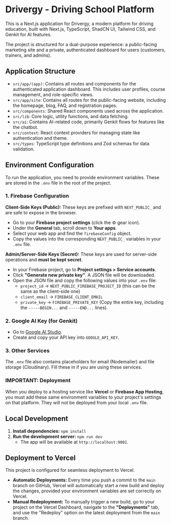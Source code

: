 # Drivergy - Driving School Platform

This is a Next.js application for Drivergy, a modern platform for driving education, built with Next.js, TypeScript, ShadCN UI, Tailwind CSS, and Genkit for AI features.

The project is structured for a dual-purpose experience: a public-facing marketing site and a private, authenticated dashboard for users (customers, trainers, and admins).

## Application Structure

- `src/app/(app)`: Contains all routes and components for the authenticated application dashboard. This includes user profiles, course management, and role-specific views.
- `src/app/site`: Contains all routes for the public-facing website, including the homepage, blog, FAQ, and registration pages.
- `src/components`: Shared React components used across the application.
- `src/lib`: Core logic, utility functions, and data fetching.
- `src/ai`: Contains AI-related code, primarily Genkit flows for features like the chatbot.
- `src/context`: React context providers for managing state like authentication and theme.
- `src/types`: TypeScript type definitions and Zod schemas for data validation.

## Environment Configuration

To run the application, you need to provide environment variables. These are stored in the `.env` file in the root of the project.

### 1. Firebase Configuration

**Client-Side Keys (Public):**
These keys are prefixed with `NEXT_PUBLIC_` and are safe to expose in the browser.
- Go to your **Firebase project settings** (click the ⚙️ gear icon).
- Under the **General** tab, scroll down to **Your apps**.
- Select your web app and find the `firebaseConfig` object.
- Copy the values into the corresponding `NEXT_PUBLIC_` variables in your `.env` file.

**Admin/Server-Side Keys (Secret):**
These keys are used for server-side operations and **must be kept secret**.
- In your Firebase project, go to **Project settings > Service accounts**.
- Click **"Generate new private key"**. A JSON file will be downloaded.
- Open the JSON file and copy the following values into your `.env` file:
    - `project_id` -> `NEXT_PUBLIC_FIREBASE_PROJECT_ID` (this can be the same as the client-side one)
    - `client_email` -> `FIREBASE_CLIENT_EMAIL`
    - `private_key` -> `FIREBASE_PRIVATE_KEY` (Copy the entire key, including the `-----BEGIN...` and `-----END...` lines).

### 2. Google AI Key (for Genkit)
- Go to [Google AI Studio](https://aistudio.google.com/app/apikey).
- Create and copy your API key into `GOOGLE_API_KEY`.

### 3. Other Services
The `.env` file also contains placeholders for email (Nodemailer) and file storage (Cloudinary). Fill these in if you are using these services.

### IMPORTANT: Deployment
When you deploy to a hosting service like **Vercel** or **Firebase App Hosting**, you must add these same environment variables to your project's settings on that platform. They will not be deployed from your local `.env` file.

## Local Development

1.  **Install dependencies:** `npm install`
2.  **Run the development server:** `npm run dev`
    - The app will be available at `http://localhost:9002`.

## Deployment to Vercel

This project is configured for seamless deployment to Vercel.

- **Automatic Deployments:** Every time you push a commit to the `main` branch on GitHub, Vercel will automatically start a new build and deploy the changes, provided your environment variables are set correctly on Vercel.
- **Manual Redeployment:** To manually trigger a new build, go to your project on the Vercel Dashboard, navigate to the **"Deployments"** tab, and use the "Redeploy" option on the latest deployment from the `main` branch.
